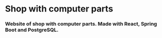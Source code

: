 # Shop with computer parts
### Website of shop with computer parts. Made with React, Spring Boot and PostgreSQL.
